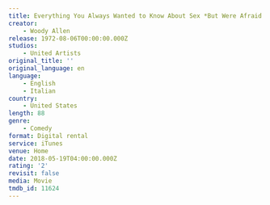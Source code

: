 ```yaml
---
title: Everything You Always Wanted to Know About Sex *But Were Afraid to Ask
creator:
    - Woody Allen
release: 1972-08-06T00:00:00.000Z
studios:
    - United Artists
original_title: ''
original_language: en
language:
    - English
    - Italian
country:
    - United States
length: 88
genre:
    - Comedy
format: Digital rental
service: iTunes
venue: Home
date: 2018-05-19T04:00:00.000Z
rating: '2'
revisit: false
media: Movie
tmdb_id: 11624
---
```



